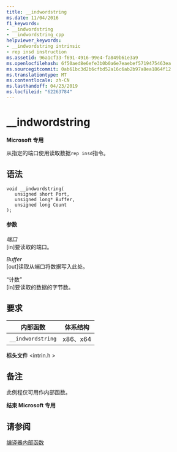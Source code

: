 ```yaml
---
title: __indwordstring
ms.date: 11/04/2016
f1_keywords:
- __indwordstring
- __indwordstring_cpp
helpviewer_keywords:
- __indwordstring intrinsic
- rep insd instruction
ms.assetid: 96a1cf33-f691-4916-99e4-fa849b61e3a9
ms.openlocfilehash: 6f50aed8e6efe3b0b0a6e7eaebef5719475463ea
ms.sourcegitcommit: 0ab61bc3d2b6cfbd52a16c6ab2b97a8ea1864f12
ms.translationtype: MT
ms.contentlocale: zh-CN
ms.lasthandoff: 04/23/2019
ms.locfileid: "62263784"
---
```

# <a name="indwordstring"></a>__indwordstring

**Microsoft 专用**

从指定的端口使用读取数据`rep insd`指令。

## <a name="syntax"></a>语法

```
void __indwordstring(
   unsigned short Port,
   unsigned long* Buffer,
   unsigned long Count
);
```

#### <a name="parameters"></a>参数

*端口*<br/>
[in]要读取的端口。

*Buffer*<br/>
[out]读取从端口将数据写入此处。

“计数”<br/>
[in]要读取的数据的字节数。

## <a name="requirements"></a>要求

|内部函数|体系结构|
|---------------|------------------|
|`__indwordstring`|x86、x64|

**标头文件** \<intrin.h >

## <a name="remarks"></a>备注

此例程仅可用作内部函数。

**结束 Microsoft 专用**

## <a name="see-also"></a>请参阅

[编译器内部函数](../intrinsics/compiler-intrinsics.md)